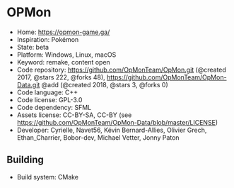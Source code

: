 # OPMon

- Home: https://opmon-game.ga/
- Inspiration: Pokémon
- State: beta
- Platform: Windows, Linux, macOS
- Keyword: remake, content open
- Code repository: https://github.com/OpMonTeam/OpMon.git (@created 2017, @stars 222, @forks 48), https://github.com/OpMonTeam/OpMon-Data.git @add (@created 2018, @stars 3, @forks 0)
- Code language: C++
- Code license: GPL-3.0
- Code dependency: SFML
- Assets license: CC-BY-SA, CC-BY (see https://github.com/OpMonTeam/OpMon-Data/blob/master/LICENSE)
- Developer: Cyrielle, Navet56, Kévin Bernard-Allies, Olivier Grech, Ethan_Charrier, Bobor-dev, Michael Vetter, Jonny Paton

## Building

- Build system: CMake
